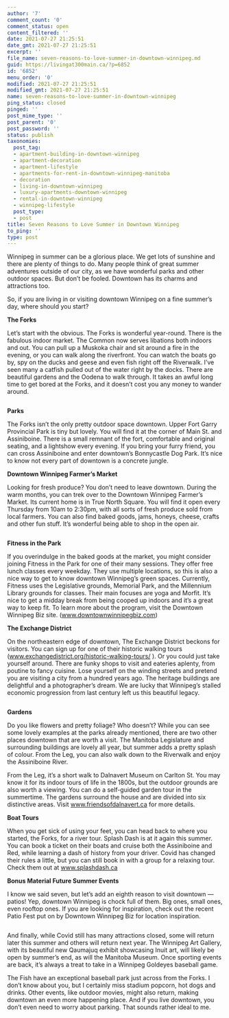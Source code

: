```yaml
---
author: '7'
comment_count: '0'
comment_status: open
content_filtered: ''
date: 2021-07-27 21:25:51
date_gmt: 2021-07-27 21:25:51
excerpt: ''
file_name: seven-reasons-to-love-summer-in-downtown-winnipeg.md
guid: https://livingat300main.ca/?p=6852
id: '6852'
menu_order: '0'
modified: 2021-07-27 21:25:51
modified_gmt: 2021-07-27 21:25:51
name: seven-reasons-to-love-summer-in-downtown-winnipeg
ping_status: closed
pinged: ''
post_mime_type: ''
post_parent: '0'
post_password: ''
status: publish
taxonomies:
  post_tag:
  - apartment-building-in-downtown-winnipeg
  - apartment-decoration
  - apartment-lifestyle
  - apartments-for-rent-in-downtown-winnipeg-manitoba
  - decoration
  - living-in-downtown-winnipeg
  - luxury-apartments-downtown-winnipeg
  - rental-in-downtown-winnipeg
  - winnipeg-lifestyle
  post_type:
  - post
title: Seven Reasons to Love Summer in Downtown Winnipeg
to_ping: ''
type: post
---
```

<!-- wp:paragraph -->
<p>Winnipeg in summer can be a glorious place. We get lots of sunshine and there are plenty of things to do. Many people think of great summer adventures outside of our city, as we have wonderful parks and other outdoor spaces. But don’t be fooled. Downtown has its charms and attractions too.</p>
<!-- /wp:paragraph -->

<!-- wp:paragraph -->
<p>So, if you are living in or visiting downtown Winnipeg on a fine summer’s day, where should you start?</p>
<!-- /wp:paragraph -->

<!-- wp:paragraph -->
<p><strong>The Forks</strong></p>
<!-- /wp:paragraph -->

<!-- wp:paragraph -->
<p>Let’s start with the obvious. The Forks is wonderful year-round. There is the fabulous indoor market. The Common now serves libations both indoors and out. You can pull up a Muskoka chair and sit around a fire in the evening, or you can walk along the riverfront. You can watch the boats go by, spy on the ducks and geese and even fish right off the Riverwalk. I’ve seen many a catfish pulled out of the water right by the docks. There are beautiful gardens and the Oodena to walk through. It takes an awful long time to get bored at the Forks, and it doesn’t cost you any money to wander around.</p>
<!-- /wp:paragraph -->

<!-- wp:image {"id":6854,"sizeSlug":"large","linkDestination":"none"} -->
<figure class="wp-block-image size-large"><img src="https://livingat300main.ca/wp-content/uploads/2021/07/Forks-1024x576.png" alt="" class="wp-image-6854"/></figure>
<!-- /wp:image -->

<!-- wp:paragraph -->
<p><strong>Parks</strong></p>
<!-- /wp:paragraph -->

<!-- wp:paragraph -->
<p>The Forks isn’t the only pretty outdoor space downtown. Upper Fort Garry Provincial Park is tiny but lovely. You will find it at the corner of Main St. and Assiniboine. There is a small remnant of the fort, comfortable and original seating, and a lightshow every evening. If you bring your furry friend, you can cross Assiniboine and enter downtown’s Bonnycastle Dog Park. It’s nice to know not every part of downtown is a concrete jungle.</p>
<!-- /wp:paragraph -->

<!-- wp:paragraph -->
<p><strong>Downtown Winnipeg Farmer’s Market</strong></p>
<!-- /wp:paragraph -->

<!-- wp:paragraph -->
<p>Looking for fresh produce? You don’t need to leave downtown. During the warm months, you can trek over to the Downtown Winnipeg Farmer’s Market. Its current home is in True North Square. You will find it open every Thursday from 10am to 2:30pm, with all sorts of fresh produce sold from local farmers. You can also find baked goods, jams, honeys, cheese, crafts and other fun stuff. It’s wonderful being able to shop in the open air.</p>
<!-- /wp:paragraph -->

<!-- wp:image {"id":6855,"sizeSlug":"large","linkDestination":"none"} -->
<figure class="wp-block-image size-large"><img src="https://livingat300main.ca/wp-content/uploads/2021/07/Yoga-1024x682.png" alt="" class="wp-image-6855"/></figure>
<!-- /wp:image -->

<!-- wp:paragraph -->
<p><strong>Fitness in the Park</strong></p>
<!-- /wp:paragraph -->

<!-- wp:paragraph -->
<p>If you overindulge in the baked goods at the market, you might consider joining Fitness in the Park for one of their many sessions. They offer free lunch classes every weekday. They use multiple locations, so this is also a nice way to get to know downtown Winnipeg’s green spaces. Currently, Fitness uses the Legislative grounds, Memorial Park, and the Millennium Library grounds for classes. Their main focuses are yoga and Morfit. It’s nice to get a midday break from being cooped up indoors and it’s a great way to keep fit. To learn more about the program, visit the Downtown Winnipeg Biz site. (<a href="http://www.downtownwinnipegbiz.com" target="_blank" rel="noreferrer noopener nofollow">www.downtownwinnipegbiz.com</a>)</p>
<!-- /wp:paragraph -->

<!-- wp:paragraph -->
<p><strong>The Exchange District</strong></p>
<!-- /wp:paragraph -->

<!-- wp:paragraph -->
<p>On the northeastern edge of downtown, The Exchange District beckons for visitors. You can sign up for one of their historic walking tours (<a href="http://www.exchangedistrict.org/historic-walking-tours/" target="_blank" rel="noreferrer noopener nofollow">www.exchangedistrict.org/historic-walking-tours/</a> ). Or you could just take yourself around. There are funky shops to visit and eateries aplenty, from poutine to fancy cuisine. Lose yourself on the winding streets and pretend you are visiting a city from a hundred years ago. The heritage buildings are delightful and a photographer’s dream. We are lucky that Winnipeg’s stalled economic progression from last century left us this beautiful legacy.</p>
<!-- /wp:paragraph -->

<!-- wp:image {"id":6856,"sizeSlug":"large","linkDestination":"none"} -->
<figure class="wp-block-image size-large"><img src="https://livingat300main.ca/wp-content/uploads/2021/07/Garden-1024x683.png" alt="" class="wp-image-6856"/></figure>
<!-- /wp:image -->

<!-- wp:paragraph -->
<p><strong>Gardens</strong></p>
<!-- /wp:paragraph -->

<!-- wp:paragraph -->
<p>Do you like flowers and pretty foliage? Who doesn’t? While you can see some lovely examples at the parks already mentioned, there are two other places downtown that are worth a visit. The Manitoba Legislature and surrounding buildings are lovely all year, but summer adds a pretty splash of colour. From the Leg, you can also walk down to the Riverwalk and enjoy the Assiniboine River.</p>
<!-- /wp:paragraph -->

<!-- wp:paragraph -->
<p>From the Leg, it’s a short walk to Dalnavert Museum on Carlton St. You may know it for its indoor tours of life in the 1800s, but the outdoor grounds are also worth a viewing. You can do a self-guided garden tour in the summertime. The gardens surround the house and are divided into six distinctive areas. Visit <a href="http://www.friendsofdalnavert.ca" target="_blank" rel="noreferrer noopener nofollow">www.friendsofdalnavert.ca</a> for more details.</p>
<!-- /wp:paragraph -->

<!-- wp:paragraph -->
<p><strong>Boat Tours</strong></p>
<!-- /wp:paragraph -->

<!-- wp:paragraph -->
<p>When you get sick of using your feet, you can head back to where you started, the Forks, for a river tour. Splash Dash is at it again this summer. You can book a ticket on their boats and cruise both the Assiniboine and Red, while learning a dash of history from your driver. Covid has changed their rules a little, but you can still book in with a group for a relaxing tour. Check them out at <a href="http://www.splashdash.ca" target="_blank" rel="noreferrer noopener nofollow">www.splashdash.ca</a></p>
<!-- /wp:paragraph -->

<!-- wp:paragraph -->
<p><strong>Bonus Material Future Summer Events</strong></p>
<!-- /wp:paragraph -->

<!-- wp:paragraph -->
<p>I know we said seven, but let’s add an eighth reason to visit downtown — patios! Yep, downtown Winnipeg is chock full of them. Big ones, small ones, even rooftop ones. If you are looking for inspiration, check out the recent Patio Fest put on by Downtown Winnipeg Biz for location inspiration.</p>
<!-- /wp:paragraph -->

<!-- wp:image {"id":6857,"sizeSlug":"large","linkDestination":"none"} -->
<figure class="wp-block-image size-large"><img src="https://livingat300main.ca/wp-content/uploads/2021/07/Patio-1024x682.png" alt="" class="wp-image-6857"/></figure>
<!-- /wp:image -->

<!-- wp:paragraph -->
<p>And finally, while Covid still has many attractions closed, some will return later this summer and others will return next year. The Winnipeg Art Gallery, with its beautiful new Qaumajuq exhibit showcasing Inuit art, will likely be open by summer’s end, as will the Manitoba Museum. Once sporting events are back, it’s always a treat to take in a Winnipeg Goldeyes baseball game.</p>
<!-- /wp:paragraph -->

<!-- wp:paragraph -->
<p>The Fish have an exceptional baseball park just across from the Forks. I don’t know about you, but I certainly miss stadium popcorn, hot dogs and drinks. Other events, like outdoor movies, might also return, making downtown an even more happening place. And if you live downtown, you don’t even need to worry about parking. That sounds rather ideal to me.</p>
<!-- /wp:paragraph -->